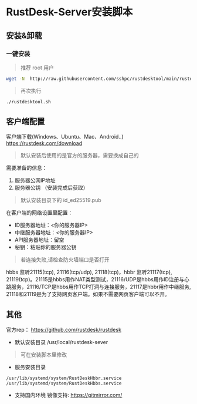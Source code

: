 # RustDesk-Server安装脚本

## 安装&卸载

### 一键安装
> 推荐 root 用户

```sh
wget -N  http://raw.githubusercontent.com/sshpc/rustdesktool/main/rustdesktool.sh && chmod +x ./rustdesktool.sh && ./rustdesktool.sh
```

> 再次执行

```sh
./rustdesktool.sh
```

## 客户端配置

客户端下载(Windows、Ubuntu、Mac、Android..) https://rustdesk.com/download
>默认安装后使用的是官方的服务器，需要换成自己的

需要准备的信息：

1. 服务器公网IP地址 
2. 服务器公钥 （安装完成后获取）
> 默认安装目录下的 id_ed25519.pub

在客户端的网络设置里配置：
* ID服务器地址：<你的服务器IP>
* 中继服务器地址：<你的服务器IP>
* API服务器地址：留空
* 秘钥：粘贴你的服务器公钥

>若连接失败,请检查防火墙端口是否打开 

hbbs 监听21115(tcp), 21116(tcp/udp), 21118(tcp)，hbbr 监听21117(tcp), 21119(tcp)。21115是hbbs用作NAT类型测试，21116/UDP是hbbs用作ID注册与心跳服务，21116/TCP是hbbs用作TCP打洞与连接服务，21117是hbbr用作中继服务, 21118和21119是为了支持网页客户端。如果不需要网页客户端可以不开。


## 其他

官方rep： https://github.com/rustdesk/rustdesk

* 默认安装目录
/usr/local/rustdesk-sever
>可在安装脚本里修改

* 服务安装目录
```
/usr/lib/systemd/system/RustDeskHbbr.service
/usr/lib/systemd/system/RustDeskHbbs.service
```
* 支持国内环境
镜像支持: https://gitmirror.com/






